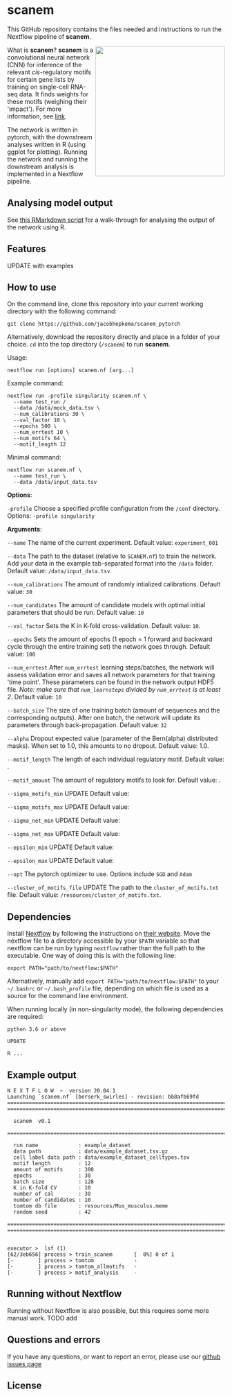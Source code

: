 # scanem 

This GitHub repository contains the files needed and instructions to run the Nextflow pipeline of **scanem**.

<img src="https://github.com/jacobhepkema/scanem_pytorch/raw/master/scanem_logo.png" width=300 align=right>

What is **scanem**? **scanem** is a convolutional neural network (CNN) for inference of the relevant *cis*-regulatory motifs for certain gene lists by training on single-cell RNA-seq data. It finds weights for these motifs (weighing their 'impact'). For more information, see [link](#).

The network is written in pytorch, with the downstream analyses written in R (using ggplot for plotting). Running the network and running the downstream analysis is implemented in a Nextflow pipeline. 

## Analysing model output

See [this RMarkdown script](#AddLink) for a walk-through for analysing the output of the network using R. 

## Features

UPDATE with examples

## How to use

On the command line, clone this repository into your current working directory with the following command:
```
git clone https://github.com/jacobhepkema/scanem_pytorch
```
Alternatively, download the repository directly and place in a folder of your choice. 
`cd` into the top directory (`/scanem`) to run **scanem**.

Usage:
```
nextflow run [options] scanem.nf [arg...]
```

Example command:
```
nextflow run -profile singularity scanem.nf \
  --name test_run /
  --data /data/mock_data.tsv \
  --num_calibrations 30 \
  --val_factor 10 \
  --epochs 500 \
  --num_errtest 10 \
  --num_motifs 64 \
  --motif_length 12
```

Minimal command:
```
nextflow run scanem.nf \
  --name test_run \
  --data /data/input_data.tsv 
```

**Options**:

`-profile`
Choose a specified profile configuration from the `/conf` directory. Options:
`-profile singularity` 

<!-- Options include `local` (default option), `lsf`, and `docker`. The `lsf` profile  uses a [Singularity](https://sylabs.io/docs/) image (built from [this git repo](https://github.com/jacobhepkema/scanem-wip) using [Singularity Hub](https://singularity-hub.org/)). For more options, see the [Nextflow documentation](https://www.nextflow.io/docs/latest/index.html) or run `nextflow run -h`. The cache directory for the Singularity image can be set in `/conf/lsf.config` by setting `cacheDir = ...` -->

**Arguments**:

`--name`
The name of the current experiment. Default value: `experiment_001`

`--data`
The path to the dataset (relative to `SCANEM.nf`) to train the network. Add your data in the example tab-separated format into the `/data` folder. Default value: `/data/input_data.tsv`.

`--num_calibrations`
The amount of randomly intialized calibrations. Default value: `30`

`--num_candidates`
The amount of candidate models with optimal initial parameters that should be run. Default value: `10`

`--val_factor`
Sets the K in K-fold cross-validation. Default value: `10`.

`--epochs`
Sets the amount of epochs (1 epoch = 1 forward and backward cycle through the entire training set) the network goes through. Default value: `100`

`--num_errtest`
After `num_errtest` learning steps/batches, the network will assess validation error and saves all network parameters for that training 'time point'. These parameters can be found in the network output HDF5 file. *Note: make sure that `num_learnsteps` divided by `num_errtest` is at least 2*. Default value: `10`

`--batch_size`
The size of one training batch (amount of sequences and the corresponding outputs). After one batch, the network will update its parameters through back-propagation. Default value: `32`

`--alpha`
Dropout expected value (parameter of the Bern(alpha) distributed masks). When set to 1.0, this amounts to no dropout. Default value: 1.0.

`--motif_length`
The length of each individual regulatory motif. Default value: .

`--motif_amount`
The amount of regulatory motifs to look for. Default value: .

`--sigma_motifs_min`
UPDATE Default value: 

`--sigma_motifs_max`
UPDATE Default value: 

`--sigma_net_min`
UPDATE Default value: 

`--sigma_net_max`
UPDATE Default value: 

`--epsilon_min`
UPDATE Default value: 

`--epsilon_max`
UPDATE Default value: 

`--opt`
The pytorch optimizer to use. Options include `SGD` and `Adam`

`--cluster_of_motifs_file`
UPDATE The path to the `cluster_of_motifs.txt` file. Default value: `/resources/cluster_of_motifs.txt`.

## Dependencies

Install [Nextflow](https://www.nextflow.io/docs/latest/getstarted.html#installation) by following the instructions on [their website](https://www.nextflow.io/docs/latest/getstarted.html#installation). 
Move the nextflow file to a directory accessible by your `$PATH` variable so that nextflow can be run by typing `nextflow` rather than the full path to the executable. One way of doing this is with the following line:
```
export PATH="path/to/nextflow:$PATH"
```
Alternatively, manually add `export PATH="path/to/nextflow:$PATH"` to your `~/.bashrc` or `~/.bash_profile` file, depending on which file is used as a source for the command line environment. 

When running locally (in non-singularity mode), the following dependencies are required:
```
python 3.6 or above

UPDATE

R ...
```

<!--
## Included files

```
.
├── bin
│   ├── scanem_downstream_analysis.r
│   ├── scanem_functions.r
│   ├── scanem_model.py
│   ├── scanem_run.py
│   └── scanem_utils.py
├── conf
│   ├── singularity.config
│   └── singularity_nopy.config
├── data
│   └── mock_data.tsv
├── data_generation
│   ├── create_dataset.r
│   ├── genelist.txt
│   ├── hg38_500bp_promoters.fa.gz
│   ├── mm10_500bp_promoters.fa.gz
│   └── README.md
├── LICENSE
├── nextflow.config
├── output
├── README.md
├── resources
│   ├── cluster_of_motifs.txt
│   ├── Homo_sapiens.meme
│   ├── JASPAR2020_CORE_vertebrates_nr_pfms_meme.txt
│   └── Mus_musculus.meme
├── scanem_logo.png
├── scanem.nf
└── scanem_workflow.png
```

-->

## Example output
```
N E X T F L O W  ~  version 20.04.1
Launching `scanem.nf` [berserk_swirles] - revision: bb8afb69fd
=========================================================================
=========================================================================

  scanem  v0.1 

=========================================================================

  run name             : example_dataset
  data path            : data/example_dataset.tsv.gz
  cell label data path : data/example_dataset_celltypes.tsv
  motif length         : 12
  amount of motifs     : 300
  epochs               : 30
  batch size           : 128
  K in K-fold CV       : 10
  number of cal        : 30 
  number of candidates : 10
  tomtom db file       : resources/Mus_musculus.meme  
  random seed          : 42     

=========================================================================
=========================================================================

         
executor >  lsf (1)
[62/3eb656] process > train_scanem       [  0%] 0 of 1
[-        ] process > tomtom             -
[-        ] process > tomtom_allmotifs   -
[-        ] process > motif_analysis     -
```

## Running without Nextflow

Running without Nextflow is also possible, but this requires some more manual work. 
TODO add


## Questions and errors
If you have any questions, or want to report an error, please use our [github issues page](https://github.com/jacobhepkema/scanem_pytorch/issues)


## License
